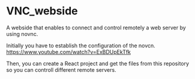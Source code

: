 # VNC_webside
A webside that enables to connect and control remotely a web server by using novnc.

Initially you have to establish the configuration of the novcn.
https://www.youtube.com/watch?v=ExBDUpEkTfk

Then, you can create a React project and get the files from this repository so you can controll different remote servers.
